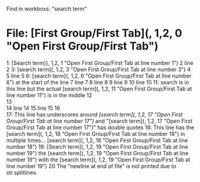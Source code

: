 
Find in workboxs: "search term"


# File: [First Group/First Tab](, 1,2, 0 "Open First Group/First Tab")
   1: [Search term](, 1,2, 1 "Open First Group/First Tab at line number 1")
   2  line 2
   3: [search term](, 1,2, 3 "Open First Group/First Tab at line number 3")
   4  
   5  line 5
   6: [search term](, 1,2, 6 "Open First Group/First Tab at line number 6") at the start of the line
   7  line 7
   8  line 8
   9  line 9
  10  line 10
  11: search is in this line but the actual [search term](, 1,2, 11 "Open First Group/First Tab at line number 11") is in the middle
  12  
  13  
  14  line 14
  15  line 15
  16  
  17: This line has underscores around _[search term](, 1,2, 17 "Open First Group/First Tab at line number 17")_ and "[search term](, 1,2, 17 "Open First Group/First Tab at line number 17")" has double quotes
  18: This line has the [search term](, 1,2, 18 "Open First Group/First Tab at line number 18") in multiple times... [search term](, 1,2, 18 "Open First Group/First Tab at line number 18")
  19: [Search term](, 1,2, 19 "Open First Group/First Tab at line number 19") the [search term](, 1,2, 19 "Open First Group/First Tab at line number 19") with the [search term](, 1,2, 19 "Open First Group/First Tab at line number 19")
  20  The "newline at end of file" is not printed due to str.splitlines.

